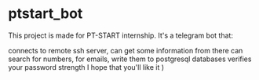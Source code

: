 # ptstart_bot
This project is made for PT-START internship. It's a telegram bot that:

connects to remote ssh server, can get some information from there
can search for numbers, for emails, write them to postgresql databases
verifies your password strength I hope that you'll like it )

